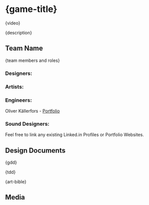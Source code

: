 # {game-title}

{video}

{description}

## Team Name

{team members and roles}
### Designers:

### Artists:

### Engineers:
 Oliver Källerfors - [Portfolio](https://oliverkallerfors.wordpress.com/projects/)
### Sound Designers:

Feel free to link any existing Linked.in Profiles or Portfolio Websites.

## Design Documents

{gdd}

{tdd}

{art-bible}

## Media
